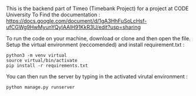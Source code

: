 This is the backend part of Timeo (Timebank Project) for a project at CODE University
To Find the documentation : https://docs.google.com/document/d/1gA3HhFuSoLcHsf-ufCGWg9HwMyunYQyIAAlH91KkR3U/edit?usp=sharing

To run the code on your machine, download or clone and then open the file.
Setup the virtual environment (reccomended) and install requirement.txt :
```
python3 -m venv virtual
source virtual/bin/activate
pip install -r requirements.txt
```

You can then run the server by typing in the activated virutal environment :

```
python manage.py runserver
```
